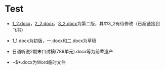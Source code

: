 # Test

- [1_2.docx](https://yxye9ajzrz2.feishu.cn/docx/RAMxdzF37oybDCxwygAcnlYCnmb?from=from_copylink)，[2_2.docx](https://yxye9ajzrz2.feishu.cn/docx/K6Q2dR8KzoV9uuxHSgscbjjbnJd?from=from_copylink)，[3_2.docx](https://yxye9ajzrz2.feishu.cn/docx/NbcTdwm3ioJQE9xLBX6cSNJ7ngf?from=from_copylink)为第二版，其中3_2有待修改（已超链接到飞书）

- 1_1.docx为初版，一.docx和二.docx为草稿

- 日语听说2期末口试稿(789单元).docx等为前辈遗产

- ~$*.docx为Word临时文件
